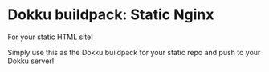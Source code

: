 Dokku buildpack: Static Nginx
================================

For your static HTML site!

Simply use this as the Dokku buildpack for your static repo and push to your Dokku server!

